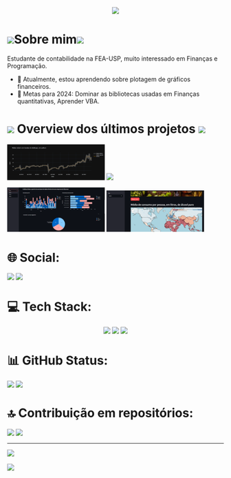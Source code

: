 <div align="center">
      <img src="https://user-images.githubusercontent.com/74038190/212284158-e840e285-664b-44d7-b79b-e264b5e54825.gif" width="400">
</div>

# <img src="https://user-images.githubusercontent.com/74038190/213866269-5d00981c-7c98-46d7-8a8e-16f462f15227.gif" width="100" />Sobre mim<img src="https://user-images.githubusercontent.com/74038190/213866269-5d00981c-7c98-46d7-8a8e-16f462f15227.gif" width="100" />
Estudante de contabilidade na FEA-USP, muito interessado em Finanças e Programação.<br>

- 🌱 Atualmente, estou aprendendo sobre plotagem de gráficos financeiros.
- 🎯 Metas para 2024: Dominar as bibliotecas usadas em Finanças quantitativas, Aprender VBA.

# <img src="https://user-images.githubusercontent.com/74038190/212284087-bbe7e430-757e-4901-90bf-4cd2ce3e1852.gif" width="30"> Overview dos últimos projetos <img src="https://user-images.githubusercontent.com/74038190/212284087-bbe7e430-757e-4901-90bf-4cd2ce3e1852.gif" width="30">

<img src="https://raw.githubusercontent.com/joseeduardo7474/Fea_dev/main/FInan%C3%A7as%20Quantitativas/Case%20dos%20macaquinhos/M%C3%A9dia%20m%C3%B3vel%20PETR3.png" width = "45%"></img>
<img src="https://raw.githubusercontent.com/joseeduardo7474/Fea_dev/main/FInan%C3%A7as%20Quantitativas/Case%20dos%20macaquinhos/Fronteira%20eficiente%20markowitz.jpg" width = "45%"></img>


<img src="https://raw.githubusercontent.com/joseeduardo7474/analise-da-breja/main/Gr%C3%A1ficos.png" width = "45%"></img>
<img src="https://raw.githubusercontent.com/joseeduardo7474/analise-da-breja/main/mapa_interativo.png" width = "45%"></img>


# 🌐 Social:
[<img src="https://user-images.githubusercontent.com/74038190/235294012-0a55e343-37ad-4b0f-924f-c8431d9d2483.gif" width="50">](https://www.linkedin.com/in/jos%C3%A9-eduardo-z123/)
[<img src="https://user-images.githubusercontent.com/74038190/235294013-a33e5c43-a01c-43f6-b44d-a406d8b4ab75.gif" width="50">](https://www.instagram.com/joseduardo.py/)


# 💻 Tech Stack:
<div align="center">
      <img src="https://user-images.githubusercontent.com/74038190/212257472-08e52665-c503-4bd9-aa20-f5a4dae769b5.gif" width="100">
      <img src="https://user-images.githubusercontent.com/74038190/212257468-1e9a91f1-b626-4baa-b15d-5c385dfa7ed2.gif" width="100">
      <img src="https://user-images.githubusercontent.com/74038190/212257465-7ce8d493-cac5-494e-982a-5a9deb852c4b.gif" width="100">

</div>



# 📊 GitHub Status:
![](https://github-readme-stats.vercel.app/api?username=joseeduardo7474&theme=aura_dark&hide_border=false&include_all_commits=false&count_private=false)
<img src="https://user-images.githubusercontent.com/74038190/221352987-68da234d-4d62-4e9d-9d7f-098dc657c2dc.gif" width="260">




# 🔝 Contribuição em repositórios:
![](https://github-contributor-stats.vercel.app/api?username=joseeduardo7474&limit=5&theme=radical&combine_all_yearly_contributions=true) 
<img src="https://user-images.githubusercontent.com/74038190/229223263-cf2e4b07-2615-4f87-9c38-e37600f8381a.gif" width="200">

<img1 src="https://user-images.githubusercontent.com/74038190/221352987-68da234d-4d62-4e9d-9d7f-098dc657c2dc.gif" width="400">

---

[![](https://visitcount.itsvg.in/api?id=joseeduardo7474&icon=7&color=4)](https://visitcount.itsvg.in)


<img src="https://github.com/Anmol-Baranwal/Cool-GIFs-For-GitHub/assets/74038190/d48893bd-0757-481c-8d7e-ba3e163feae7" />
<!-- Proudly created with GPRM ( https://gprm.itsvg.in ) -->
